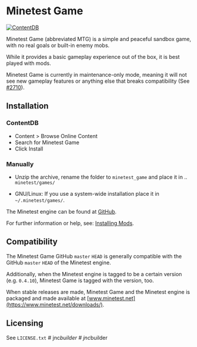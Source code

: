 # Minetest Game

[![ContentDB](https://content.minetest.net/packages/Minetest/minetest_game/shields/title/)](https://content.minetest.net/packages/Minetest/minetest_game/)

Minetest Game (abbreviated MTG) is a simple and peaceful sandbox game, with no
real goals or built-in enemy mobs.

While it provides a basic gameplay experience out of the box, it is best played
with mods.

Minetest Game is currently in maintenance-only mode, meaning it will not see new
gameplay features or anything else that breaks compatibility (See
[#2710](https://github.com/minetest/minetest_game/issues/2710)).

## Installation

### ContentDB

* Content > Browse Online Content
* Search for Minetest Game
* Click Install

### Manually

- Unzip the archive, rename the folder to `minetest_game` and
place it in .. `minetest/games/`

- GNU/Linux: If you use a system-wide installation place it in `~/.minetest/games/`.

The Minetest engine can be found at [GitHub](https://github.com/minetest/minetest).

For further information or help, see: [Installing Mods](https://wiki.minetest.net/Installing_Mods).

## Compatibility

The Minetest Game GitHub `master` `HEAD` is generally compatible with the GitHub
`master` `HEAD` of the Minetest engine.

Additionally, when the Minetest engine is tagged to be a certain version (e.g.
`0.4.10`), Minetest Game is tagged with the version, too.

When stable releases are made, Minetest Game and the Minetest engine is packaged
and made available at [www.minetest.net](https://www.minetest.net/downloads/).

## Licensing

See `LICENSE.txt`
#   j n c _ b u i l d e r  
 #   j n c _ b u i l d e r  
 